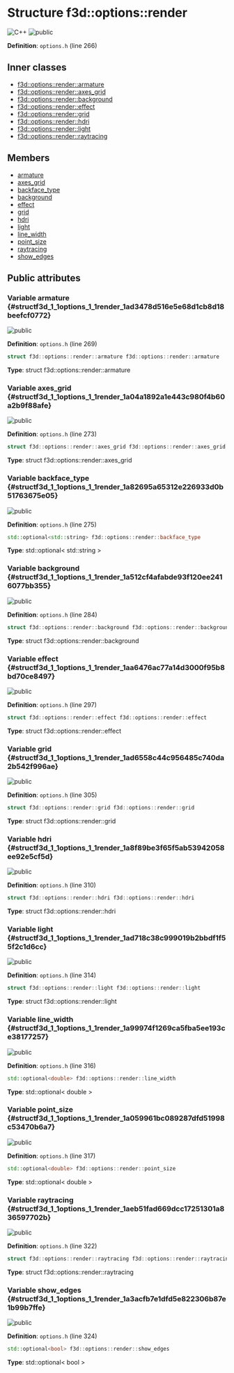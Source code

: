 # Structure f3d::options::render

![][C++]
![][public]

**Definition**: `options.h` (line 266)





## Inner classes

* [f3d::options::render::armature](structf3d_1_1options_1_1render_1_1armature.md)
* [f3d::options::render::axes\_grid](structf3d_1_1options_1_1render_1_1axes__grid.md)
* [f3d::options::render::background](structf3d_1_1options_1_1render_1_1background.md)
* [f3d::options::render::effect](structf3d_1_1options_1_1render_1_1effect.md)
* [f3d::options::render::grid](structf3d_1_1options_1_1render_1_1grid.md)
* [f3d::options::render::hdri](structf3d_1_1options_1_1render_1_1hdri.md)
* [f3d::options::render::light](structf3d_1_1options_1_1render_1_1light.md)
* [f3d::options::render::raytracing](structf3d_1_1options_1_1render_1_1raytracing.md)

## Members

* [armature](structf3d_1_1options_1_1render.md#structf3d_1_1options_1_1render_1ad3478d516e5e68d1cb8d18beefcf0772)
* [axes\_grid](structf3d_1_1options_1_1render.md#structf3d_1_1options_1_1render_1a04a1892a1e443c980f4b60a2b9f88afe)
* [backface\_type](structf3d_1_1options_1_1render.md#structf3d_1_1options_1_1render_1a82695a65312e226933d0b51763675e05)
* [background](structf3d_1_1options_1_1render.md#structf3d_1_1options_1_1render_1a512cf4afabde93f120ee2416077bb355)
* [effect](structf3d_1_1options_1_1render.md#structf3d_1_1options_1_1render_1aa6476ac77a14d3000f95b8bd70ce8497)
* [grid](structf3d_1_1options_1_1render.md#structf3d_1_1options_1_1render_1ad6558c44c956485c740da2b542f996ae)
* [hdri](structf3d_1_1options_1_1render.md#structf3d_1_1options_1_1render_1a8f89be3f65f5ab53942058ee92e5cf5d)
* [light](structf3d_1_1options_1_1render.md#structf3d_1_1options_1_1render_1ad718c38c999019b2bbdf1f55f2c1d6cc)
* [line\_width](structf3d_1_1options_1_1render.md#structf3d_1_1options_1_1render_1a99974f1269ca5fba5ee193ce38177257)
* [point\_size](structf3d_1_1options_1_1render.md#structf3d_1_1options_1_1render_1a059961bc089287dfd51998c53470b6a7)
* [raytracing](structf3d_1_1options_1_1render.md#structf3d_1_1options_1_1render_1aeb51fad669dcc17251301a836597702b)
* [show\_edges](structf3d_1_1options_1_1render.md#structf3d_1_1options_1_1render_1a3acfb7e1dfd5e822306b87e1b99b7ffe)

## Public attributes

### Variable armature {#structf3d_1_1options_1_1render_1ad3478d516e5e68d1cb8d18beefcf0772}

![][public]

**Definition**: `options.h` (line 269)


```cpp
struct f3d::options::render::armature f3d::options::render::armature
```








**Type**: struct f3d::options::render::armature



### Variable axes\_grid {#structf3d_1_1options_1_1render_1a04a1892a1e443c980f4b60a2b9f88afe}

![][public]

**Definition**: `options.h` (line 273)


```cpp
struct f3d::options::render::axes_grid f3d::options::render::axes_grid
```








**Type**: struct f3d::options::render::axes_grid



### Variable backface\_type {#structf3d_1_1options_1_1render_1a82695a65312e226933d0b51763675e05}

![][public]

**Definition**: `options.h` (line 275)


```cpp
std::optional<std::string> f3d::options::render::backface_type
```








**Type**: std::optional< std::string >



### Variable background {#structf3d_1_1options_1_1render_1a512cf4afabde93f120ee2416077bb355}

![][public]

**Definition**: `options.h` (line 284)


```cpp
struct f3d::options::render::background f3d::options::render::background
```








**Type**: struct f3d::options::render::background



### Variable effect {#structf3d_1_1options_1_1render_1aa6476ac77a14d3000f95b8bd70ce8497}

![][public]

**Definition**: `options.h` (line 297)


```cpp
struct f3d::options::render::effect f3d::options::render::effect
```








**Type**: struct f3d::options::render::effect



### Variable grid {#structf3d_1_1options_1_1render_1ad6558c44c956485c740da2b542f996ae}

![][public]

**Definition**: `options.h` (line 305)


```cpp
struct f3d::options::render::grid f3d::options::render::grid
```








**Type**: struct f3d::options::render::grid



### Variable hdri {#structf3d_1_1options_1_1render_1a8f89be3f65f5ab53942058ee92e5cf5d}

![][public]

**Definition**: `options.h` (line 310)


```cpp
struct f3d::options::render::hdri f3d::options::render::hdri
```








**Type**: struct f3d::options::render::hdri



### Variable light {#structf3d_1_1options_1_1render_1ad718c38c999019b2bbdf1f55f2c1d6cc}

![][public]

**Definition**: `options.h` (line 314)


```cpp
struct f3d::options::render::light f3d::options::render::light
```








**Type**: struct f3d::options::render::light



### Variable line\_width {#structf3d_1_1options_1_1render_1a99974f1269ca5fba5ee193ce38177257}

![][public]

**Definition**: `options.h` (line 316)


```cpp
std::optional<double> f3d::options::render::line_width
```








**Type**: std::optional< double >



### Variable point\_size {#structf3d_1_1options_1_1render_1a059961bc089287dfd51998c53470b6a7}

![][public]

**Definition**: `options.h` (line 317)


```cpp
std::optional<double> f3d::options::render::point_size
```








**Type**: std::optional< double >



### Variable raytracing {#structf3d_1_1options_1_1render_1aeb51fad669dcc17251301a836597702b}

![][public]

**Definition**: `options.h` (line 322)


```cpp
struct f3d::options::render::raytracing f3d::options::render::raytracing
```








**Type**: struct f3d::options::render::raytracing



### Variable show\_edges {#structf3d_1_1options_1_1render_1a3acfb7e1dfd5e822306b87e1b99b7ffe}

![][public]

**Definition**: `options.h` (line 324)


```cpp
std::optional<bool> f3d::options::render::show_edges
```








**Type**: std::optional< bool >



[public]: https://img.shields.io/badge/-public-brightgreen (public)
[C++]: https://img.shields.io/badge/language-C%2B%2B-blue (C++)
[const]: https://img.shields.io/badge/-const-lightblue (const)
[protected]: https://img.shields.io/badge/-protected-yellow (protected)
[static]: https://img.shields.io/badge/-static-lightgrey (static)
[private]: https://img.shields.io/badge/-private-red (private)